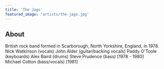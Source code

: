 ```yaml
---
title: 'The Jags'
featured_image: 'artists/the-jags.jpg'
---
```


## About

British rock band formed in Scarborough, North Yorkshire, England, in 1978.
Nick Watkinson (vocals)
John Alder (guitar/backing vocals)
Paddy O'Toole (keyboards)
Alex Baird (drums)
Steve Prudence (bass) [1978 - 1980]
Michael Cotton (bass/vocals) [1981]

